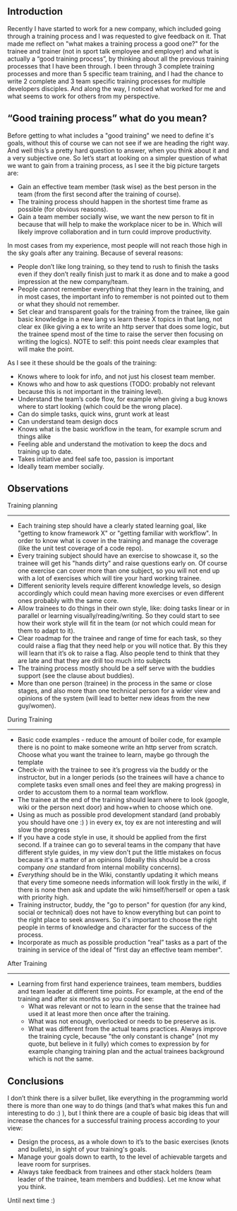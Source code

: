 Introduction
------------
Recently I have started to work for a new company, which included going through a training process and I was requested to give feedback on it. That made me reflect on "what makes a training process a good one?" for the trainee and trainer (not in sport talk employee and employer) and what is actually a “good training process”, by thinking about all the previous training processes that I have been through.
I been through 3 complete training processes and more than 5 specific team training, and I had the chance to write 2 complete and 3 team specific training processes for multiple developers disciples. And along the way, I noticed what worked for me and what seems to work for others from my perspective.

“Good training process” what do you mean?
-----------------------------------------
Before getting to what includes a "good training" we need to define it's goals, without this of course we can not see if we are heading the right way.
And well this’s a pretty hard question to answer, when you think about it and a very subjective one. So let’s start at looking on a simpler question of what we want to gain from a training process, as I see it the big picture targets are:
* Gain an effective team member (task wise) as the best person in the team (from the first second after the training of course).
* The training process should happen in the shortest time frame as possible (for obvious reasons).
* Gain a team member socially wise, we want the new person to fit in because that will help to make the workplace nicer to be in. Which will likely improve collaboration and in turn could improve productivity.

In most cases from my experience, most people will not reach those high in the sky goals after any training. Because of several reasons:
* People don’t like long training, so they tend to rush to finish the tasks even if they don’t really finish just to mark it as done and to make a good impression at the new company/team.
* People cannot remember everything that they learn in the training, and in most cases, the important info to remember is not pointed out to them or what they should not remember.
* Set clear and transparent goals for the training from the trainee, like gain basic knowledge in a new lang vs learn these X topics in that lang, not clear ex (like giving a ex to write an http server that does some logic, but the trainee spend most of the time to raise the server then focusing on writing the logics). NOTE to self: this point needs clear examples that will make the point.

As I see it these should be the goals of the training:
* Knows where to look for info, and not just his closest team member.
* Knows who and how to ask questions (TODO: probably not relevant because this is not important in the training level).
* Understand the team’s code flow, for example when giving a bug knows where to start looking (which could be the wrong place).
* Can do simple tasks, quick wins, grunt work at least
* Can understand team design docs
* Knows what is the basic workflow in the team, for example scrum and things alike
* Feeling able and understand the motivation to keep the docs and training up to date.
* Takes initiative and feel safe too, passion is important
* Ideally team member socially.

Observations
------------

Training planning
*****************
* Each training step should have a clearly stated learning goal, like "getting to know framework X" or "getting familiar with workflow". In order to know what is cover in the training and manage the coverage (like the unit test coverage of a code repo).
* Every training subject should have an exercise to showcase it, so the trainee will get his "hands dirty" and raise questions early on. Of course one exercise can cover more than one subject, so you will not end up with a lot of exercises which will tire your hard working trainee.
* Different seniority levels require different knowledge levels, so design accordingly which could mean having more exercises or even different ones probably with the same core.
* Allow trainees to do things in their own style, like: doing tasks linear or in parallel or learning visually/reading/writing. So they could start to see how their work style will fit in the team (or not which could mean for them to adapt to it).
* Clear roadmap for the trainee and range of time for each task, so they could raise a flag that they need help or you will notice that. By this they will learn that it’s ok to raise a flag. Also people tend to think that they are late and that they are drill too much into subjects
* The training process mostly should be a self serve with the buddies support (see the clause about buddies).
* More than one person (trainee) in the process in the same or close stages, and also more than one technical person for a wider view and opinions of the system (will lead to better new ideas from the new guy/women).

During Training
***************
* Basic code examples - reduce the amount of boiler code, for example there is no point to make someone write an http server from scratch. Choose what you want the trainee to learn, maybe go through the template
* Check-in with the trainee to see it’s progress via the buddy or the instructor, but in a longer periods (so the trainees will have a chance to complete tasks even small ones and feel they are making progress) in order to accustom them to a normal team workflow.
* The trainee at the end of the training should learn where to look (google, wiki or the person next door) and how+when to choose which one.
* Using as much as possible prod development standard (and probably you should have one :) ) in every ex, toy ex are not interesting and will slow the progress
* If you have a code style in use, it should be applied from the first second. If a trainee can go to several teams in the company that have different style guides, in my view don't put the little mistakes on focus because it's a matter of an opinions (Ideally this should be a cross company *one* standard from internal mobility concerns).
* *Everything* should be in the Wiki, constantly updating it which means that every time someone needs information will look firstly in the wiki, if there is none then ask and update the wiki himself/herself or open a task with priority high.
* Training instructor, buddy, the "go to person" for question (for any kind, social or technical) does not have to know everything but can point to the right place to seek answers. So it's important to choose the right people in terms of knowledge and character for the success of the process.
* Incorporate as much as possible production “real” tasks as a part of the training in service of the ideal of "first day an effective team member".

After Training
**************
* Learning from first hand experience trainees, team members, buddies and team leader at different time points. For example, at the end of the training and after six months so you could see:
  * What was relevant or not to learn in the sense that the trainee had used it at least more then once after the training.
  * What was not enough, overlocked or needs to be preserve as is.
  * What was different from the actual teams practices.
  Always improve the training cycle, because "the only constant is change" (not my quote, but believe in it fully) which comes to expression by for example changing training plan and the actual trainees background which is not the same.

Conclusions
-----------
I don’t think there is a silver bullet, like everything in the programming world there is more than one way to do things (and that’s what makes this fun and interesting to do :) ), but I think there are a couple of basic big ideas that will increase the chances for a successful training process according to your view:
* Design the process, as a whole down to it’s to the basic exercises (knots and bullets), in sight of your training's goals.
* Manage your goals down to earth, to the level of achievable targets and leave room for surprises.
* Always take feedback from trainees and other stack holders (team leader of the trainee, team members and buddies).
Let me know what you think.

Until next time :)
